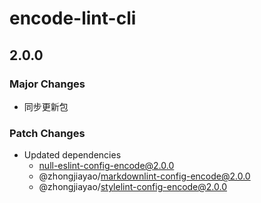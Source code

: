 # encode-lint-cli

## 2.0.0

### Major Changes

- 同步更新包

### Patch Changes

- Updated dependencies
  - null-eslint-config-encode@2.0.0
  - @zhongjiayao/markdownlint-config-encode@2.0.0
  - @zhongjiayao/stylelint-config-encode@2.0.0
